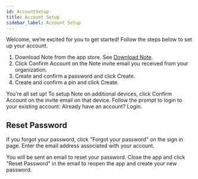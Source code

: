 ```yaml
---
id: AccountSetup
title: Account Setup
sidebar_label: Account Setup
---
```

Welcome, we’re excited for you to get started! Follow the steps below to set up your account. 

1. Download Note from the app store. See [Download Note](../GettingStarted/DownloadNote.md). 
2. Click Confirm Account on the Note invite email you received from your organization.
3. Create and confirm a password and click Create. 
4. Create and confirm a pin and click Create.

You’re all set up! To setup Note on additional devices, click Confirm Account on the invite email on that device. Follow the prompt to login to your existing account: Already have an account? Login. 

## Reset Password

If you forgot your password, click "Forgot your password" on the sign in page. Enter the email address associated with your account. 

You will be sent an email to reset your password. Close the app and click "Reset Password" in the email to reopen the app and create your new password.
